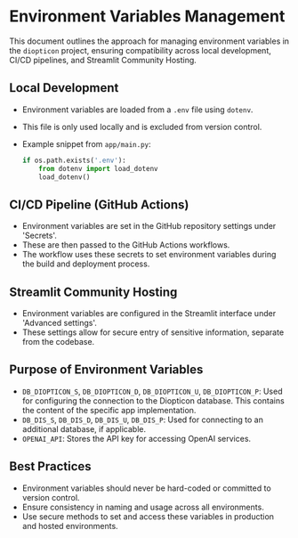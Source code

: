 
# Environment Variables Management

This document outlines the approach for managing environment variables in the `diopticon` project, ensuring compatibility across local development, CI/CD pipelines, and Streamlit Community Hosting.

## Local Development

- Environment variables are loaded from a `.env` file using `dotenv`.
- This file is only used locally and is excluded from version control.
- Example snippet from `app/main.py`:
  
  ```python
  if os.path.exists('.env'):
      from dotenv import load_dotenv
      load_dotenv()
  ```

## CI/CD Pipeline (GitHub Actions)

- Environment variables are set in the GitHub repository settings under 'Secrets'.
- These are then passed to the GitHub Actions workflows.
- The workflow uses these secrets to set environment variables during the build and deployment process.

## Streamlit Community Hosting

- Environment variables are configured in the Streamlit interface under 'Advanced settings'.
- These settings allow for secure entry of sensitive information, separate from the codebase.

## Purpose of Environment Variables

- `DB_DIOPTICON_S`, `DB_DIOPTICON_D`, `DB_DIOPTICON_U`, `DB_DIOPTICON_P`: Used for configuring the connection to the Diopticon database. This contains the content of the specific app implementation.
- `DB_DIS_S`, `DB_DIS_D`, `DB_DIS_U`, `DB_DIS_P`: Used for connecting to an additional database, if applicable.
- `OPENAI_API`: Stores the API key for accessing OpenAI services.

## Best Practices

- Environment variables should never be hard-coded or committed to version control.
- Ensure consistency in naming and usage across all environments.
- Use secure methods to set and access these variables in production and hosted environments.

